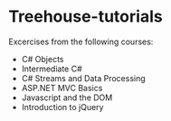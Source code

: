 # Treehouse-tutorials
Excercises from the following courses:  
* C# Objects
* Intermediate C#
* C# Streams and Data Processing
* ASP.NET MVC Basics
* Javascript and the DOM
* Introduction to jQuery
